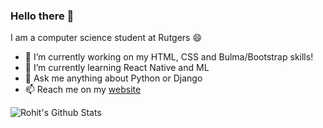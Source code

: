 ### Hello there 👋

I am a computer science student at Rutgers 😄

- 🔭 I’m currently working on my HTML, CSS and Bulma/Bootstrap skills!
- 🌱 I’m currently learning React Native and ML
- 💬 Ask me anything about Python or Django
- 📫 Reach me on my [website](https://abrohit.pythonanywhere.com/)

<img align="left" alt="Rohit's Github Stats" src="https://github-readme-stats.vercel.app/api?username=abrohit&show_icons=true&hide_border=true" />

<!--img align="right" alt="" src="https://github-readme-stats.vercel.app/api/top-langs/?username=abrohit&layout=compact" /-->
